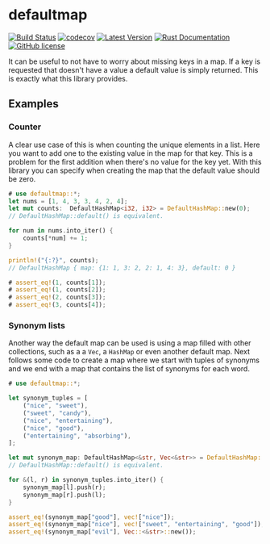 # defaultmap

[![Build Status](https://api.travis-ci.org/JelteF/defaultmap.svg?branch=master)](https://travis-ci.org/JelteF/defaultmap)
[![codecov](https://codecov.io/gh/JelteF/defaultmap/branch/master/graph/badge.svg)](https://codecov.io/gh/JelteF/defaultmap)
[![Latest Version](https://img.shields.io/crates/v/defaultmap.svg)](https://crates.io/crates/defaultmap)
[![Rust Documentation](https://img.shields.io/badge/api-rustdoc-blue.svg)](https://docs.rs/defaultmap/)
[![GitHub license](https://img.shields.io/badge/license-MIT-blue.svg)](https://raw.githubusercontent.com/JelteF/defaultmap/master/LICENSE)


It can be useful to not have to worry about missing keys in a map.
If a key is requested that doesn't have a value a default value is simply returned.
This is exactly what this library provides.

## Examples

### Counter
A clear use case of this is when counting the unique elements in a list.
Here you want to add one to the existing value in the map for that key.
This is a problem for the first addition when there's no value for the key yet.
With this library you can specify when creating the map that the default value should be zero.


```rust
# use defaultmap::*;
let nums = [1, 4, 3, 3, 4, 2, 4];
let mut counts:  DefaultHashMap<i32, i32> = DefaultHashMap::new(0);
// DefaultHashMap::default() is equivalent.

for num in nums.into_iter() {
    counts[*num] += 1;
}

println!("{:?}", counts);
// DefaultHashMap { map: {1: 1, 3: 2, 2: 1, 4: 3}, default: 0 }

# assert_eq!(1, counts[1]);
# assert_eq!(1, counts[2]);
# assert_eq!(2, counts[3]);
# assert_eq!(3, counts[4]);
```


### Synonym lists

Another way the default map can be used is using a map filled with other collections, such as a
a `Vec`, a `HashMap` or even another default map.
Next follows some code to create a map where we start with tuples of synonyms and we end with a
map that contains the list of synonyms for each word.

```rust
# use defaultmap::*;

let synonym_tuples = [
    ("nice", "sweet"),
    ("sweet", "candy"),
    ("nice", "entertaining"),
    ("nice", "good"),
    ("entertaining", "absorbing"),
];

let mut synonym_map: DefaultHashMap<&str, Vec<&str>> = DefaultHashMap::new(vec![]);
// DefaultHashMap::default() is equivalent.

for &(l, r) in synonym_tuples.into_iter() {
    synonym_map[l].push(r);
    synonym_map[r].push(l);
}

assert_eq!(synonym_map["good"], vec!["nice"]);
assert_eq!(synonym_map["nice"], vec!["sweet", "entertaining", "good"]);
assert_eq!(synonym_map["evil"], Vec::<&str>::new());
```
